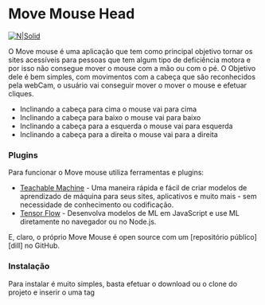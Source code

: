 # Move Mouse Head

[![N|Solid](https://uploaddeimagens.com.br/images/002/869/762/original/DesenvolvidoPor.png)](https://8pixel.com.br)

O Move mouse é uma aplicação que tem como principal objetivo tornar os sites acessíveis para pessoas que tem algum tipo de deficiência motora e por isso não consegue mover o mouse com a mão ou com o pé. 
O Objetivo dele é bem simples, com movimentos com a cabeça que são reconhecidos pela webCam, o usuário vai conseguir mover o mover o mouse e efetuar cliques.

  - Inclinando a cabeça para cima o mouse vai para cima <br />
  - Inclinando a cabeça para  baixo o mouse vai para baixo<br />
  - Inclinando a cabeça para a esquerda o mouse vai para esquerda<br />
  - Inclinando a cabeça para a direita o mouse vai para a direita


### Plugins

Para funcionar o Move mouse utiliza ferramentas e plugins:

* [Teachable Machine] - Uma maneira rápida e fácil de criar modelos de aprendizado de máquina para seus sites, aplicativos e muito mais - sem necessidade de conhecimento ou codificação.
* [Tensor Flow] - Desenvolva modelos de ML em JavaScript e use ML diretamente no navegador ou no Node.js.

E, claro, o próprio Move Mouse é open source com um [repositório público][dill]
no GitHub.

### Instalação

Para instalar é muito simples, basta efetuar o download ou o clone do projeto e inserir o uma tag <script> na <head> do seu website.

```html
<!DOCTYPE html>
<html>
    <head>
	    <meta  charset="UTF-8">
	    <!-- META TAGS DO SEU WEBSITE -->
	    <title>[NO DO SEU WEBSITE]</title>
        <script type="text/javascript" src="lib.js"></script>
    </head>
    <body>
	</body>
</html>
```
A tag pode ser inserida também ao final do body.


### Disparar e usar

Para disparar o evento e começar a utilizar a biblioteca para mover o mouse, basta adicionar a o atributo data-head-mouse em qualquer o botão.
```html
<button type="button" data-head-mouse>Começar</button>
```

### Desenvolvimentor

Esta aplicação ainda esta em desenvolvimento, então toda e qualquer ajuda é bem vinda.

### Todos

 - Realizar teste funcional com as personas corretas
 - Adicionar módulo de controle de velocidade de mouse
 - Aprimorar sensores de movimento

License
----

MIT


** Software livre**

[//]: # (These are reference links used in the body of this note and get stripped out when the markdown processor does its job. There is no need to format nicely because it shouldn't be seen. Thanks SO - http://stackoverflow.com/questions/4823468/store-comments-in-markdown-syntax)

   [Tensor Flow]: <https://www.tensorflow.org/js>
   [ visite nossa página demo]: <https://demowebpage.8pixel.com.br>
   [Teachable Machine]: <https://teachablemachine.withgoogle.com/>
